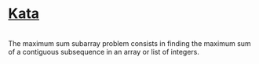 # <a href=https://www.codewars.com/kata/54521e9ec8e60bc4de000d6c>Kata</a>
<br>
The maximum sum subarray problem consists in finding the maximum sum of a contiguous subsequence in an array or list of integers.
<br>
